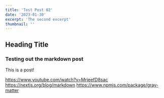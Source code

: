 ```yaml
---
title: 'Test Post 02'
date: '2023-01-30'
excerpt: 'The second excerpt'
thumbnail: ''
---
```


## Heading Title

### Testing out the markdown post

This is a post!

https://www.youtube.com/watch?v=MrjeefD8sac
https://nextjs.org/blog/markdown
https://www.npmjs.com/package/gray-matter
